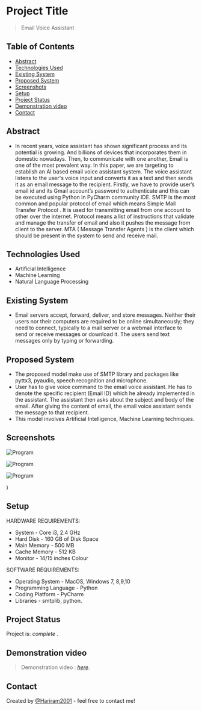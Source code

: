 # Project Title
> Email Voice Assistant

## Table of Contents
* [Abstract](#abstract)
* [Technologies Used](#technologies-used)
* [Existing System](#existing-system)
* [Proposed System](#proposed-system)
* [Screenshots](#screenshots)
* [Setup](#setup)
* [Project Status](#project-status)
* [Demonstration video](#demonstration-video)
* [Contact](#contact)
<!-- * [License](#license) -->


## Abstract
- In recent years, voice assistant has shown significant process  and  its potential is growing. And billions of devices that incorporates them in domestic nowadays. Then, to communicate with one another, Email is one of the most prevalent way.  In this paper,  we are  targeting  to  establish  an  AI  based  email  voice  assistant  system. The voice assistant listens to the user's voice input and converts it as a text and then sends it as an email message to the recipient. Firstly, we have to provide user’s email id and its Gmail account’s password to authenticate and this can be executed using Python in PyCharm community IDE. SMTP is  the most  common  and  popular  protocol  of  email  which  means  Simple  Mail  Transfer  Protocol . It  is used  for  transmitting  email  from  one  account  to  other  over  the  internet. Protocol  means a  list  of  instructions  that  validate  and  manage  the  transfer  of  email   and  also it  pushes the message  from  client  to  the  server.  MTA ( Message Transfer Agents ) is the client  which  should  be present  in  the  system  to  send  and  receive  mail.
<!-- You don't have to answer all the questions - just the ones relevant to your project. -->


## Technologies Used
- Artificial Intelligence
- Machine Learning
- Natural Language Processing


## Existing System
- Email servers accept, forward, deliver, and store messages. Neither their users nor their computers are required to be online simultaneously; they need to connect, typically to a mail server or a webmail interface to send or receive messages or download it. The users send text messages only by typing or forwarding.


## Proposed System
- The proposed model make use of SMTP library and packages like pyttx3, pyaudio, speech recognition and microphone. 
- User has to give voice command to the email voice assistant. He has to denote the specific recipient (Email ID) which he already implemented in the assistant. The assistant then asks about the subject and body of the email. After giving the content of email, the email voice assistant sends the message to that recipient.
- This model involves Artificial Intelligence, Machine Learning techniques.


## Screenshots
![Program](https://user-images.githubusercontent.com/93965734/161086649-e423fdef-d4b2-4f47-bbf1-8bd2e56c16fe.png)

![Program](https://user-images.githubusercontent.com/93965734/161086702-501247ce-40a4-4fb9-bbc6-890ca7e03042.png)

![Program](https://user-images.githubusercontent.com/93965734/161086735-7e3e9439-cac7-4b9c-8ca6-2fc26f6982e9.png)

)
<!-- If you have screenshots you'd like to share, include them here. -->


## Setup
HARDWARE REQUIREMENTS:

  - System	            -          Core i3, 2.4 GHz
  - Hard Disk	         -      160 GB of Disk Space
  - Main Memory        -  500 MB
  - Cache Memory       -  512 KB 
  - Monitor	           -    14/15 inches Colour

SOFTWARE REQUIREMENTS:

 - Operating System	      -         MacOS, Windows 7, 8,9,10
 - Programming Language    -    Python
 - Coding Platform          -           PyCharm
 - Libraries	               -              smtplib, python.


## Project Status
Project is: _complete_ .


## Demonstration video
> Demonstration video : [_here_](https://youtu.be/qXgg4mdmNSg).

## Contact
Created by [@Hariram2001](https://github.com/Hariram2001) - feel free to contact me!


<!-- Optional -->
<!-- ## License -->
<!-- This project is open source and available under the [... License](). -->

<!-- You don't have to include all sections - just the one's relevant to your project -->

